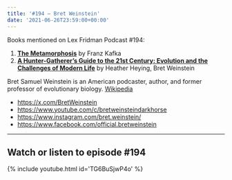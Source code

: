 ```yaml
---
title: '#194 – Bret Weinstein'
date: '2021-06-26T23:59:00+00:00'
---
```


Books mentioned on Lex Fridman Podcast #194:

1. <b><a href="https://amzn.to/3BU3Tzk" target="_blank" rel="sponsored noopener noreferrer">The Metamorphosis</a></b> by Franz Kafka
2. <b><a href="https://amzn.to/3VaqGxH" target="_blank" rel="sponsored noopener noreferrer">A Hunter-Gatherer’s Guide to the 21st Century: Evolution and the Challenges of Modern Life</a></b> by Heather Heying, Bret Weinstein

<!--more-->

Bret Samuel Weinstein is an American podcaster, author, and former professor of evolutionary biology. <a href="https://en.wikipedia.org/wiki/Bret_Weinstein" target="_blank">Wikipedia</a>

- <a href="https://x.com/BretWeinstein" target="_blank">https://x.com/BretWeinstein</a>
- <a href="https://www.youtube.com/c/bretweinsteindarkhorse" target="_blank">https://www.youtube.com/c/bretweinsteindarkhorse</a>
- <a href="https://www.instagram.com/bret.weinstein/" target="_blank">https://www.instagram.com/bret.weinstein/</a>
- <a href="https://www.facebook.com/official.bretweinstein" target="_blank">https://www.facebook.com/official.bretweinstein</a>

- - - - - -

## Watch or listen to episode #194

{% include youtube.html id='TG6BuSjwP4o' %}